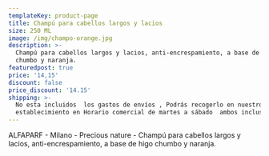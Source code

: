 ```yaml
---
templateKey: product-page
title: Champú para cabellos largos y lacios
size: 250 ML
image: /img/champo-orange.jpg
description: >-
  Champú para cabellos largos y lacios, anti-encrespamiento, a base de higo
  chumbo y naranja.
featuredpost: true
price: '14,15'
discount: false
price_discount: '14.15'
shipping: >-
  No esta incluidos  los gastos de envíos , Podrás recogerlo en nuestro
  establecimiento en Horario comercial de martes a sábado  ambos inclusive
---
```

ALFAPARF - Milano - Precious nature - Champú para cabellos largos y lacios, anti-encrespamiento, a base de higo chumbo y naranja.
